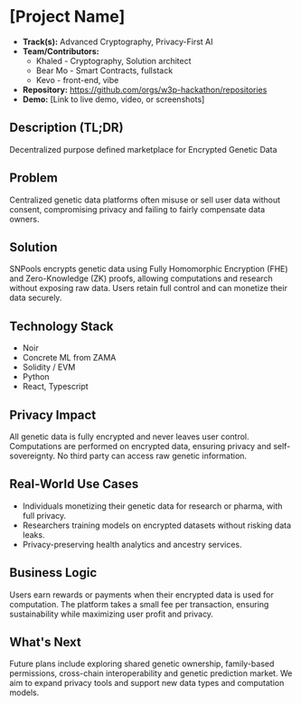 # [Project Name]

- **Track(s):** Advanced Cryptography, Privacy-First AI
- **Team/Contributors:**
  - Khaled - Cryptography, Solution architect
  - Bear Mo - Smart Contracts, fullstack
  - Kevo - front-end, vibe
- **Repository:** https://github.com/orgs/w3p-hackathon/repositories
- **Demo:** [Link to live demo, video, or screenshots]

## Description (TL;DR)

Decentralized purpose defined marketplace for Encrypted Genetic Data

## Problem

Centralized genetic data platforms often misuse or sell user data without consent, compromising privacy and failing to fairly compensate data owners.

## Solution

SNPools encrypts genetic data using Fully Homomorphic Encryption (FHE) and Zero-Knowledge (ZK) proofs, allowing computations and research without exposing raw data. Users retain full control and can monetize their data securely.

## Technology Stack

- Noir
- Concrete ML from ZAMA
- Solidity / EVM
- Python
- React, Typescript

## Privacy Impact

All genetic data is fully encrypted and never leaves user control. Computations are performed on encrypted data, ensuring privacy and self-sovereignty. No third party can access raw genetic information.

## Real-World Use Cases

- Individuals monetizing their genetic data for research or pharma, with full privacy.
- Researchers training models on encrypted datasets without risking data leaks.
- Privacy-preserving health analytics and ancestry services.

## Business Logic

Users earn rewards or payments when their encrypted data is used for computation. The platform takes a small fee per transaction, ensuring sustainability while maximizing user profit and privacy.

## What's Next

Future plans include exploring shared genetic ownership, family-based permissions, cross-chain interoperability and genetic prediction market. We aim to expand privacy tools and support new data types and computation models.
